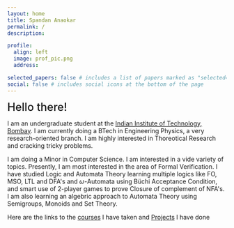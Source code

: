 ```yaml
---
layout: home
title: Spandan Anaokar
permalink: /
description:

profile:
  align: left
  image: prof_pic.png
  address:

selected_papers: false # includes a list of papers marked as "selected={true}"
social: false # includes social icons at the bottom of the page
---
```


<!-- <br> -->
<span style="font-weight:500; font-size: 25px" > Hello there!</span>

I am an undergraduate student at the [Indian Institute of Technology, Bombay](https://www.iitb.ac.in/). I am currently doing a BTech in Engineering Physics, a very research-oriented branch. I am highly interested in Thoreotical Research and cracking tricky problems.<br> 

I am doing a Minor in Computer Science. I am interested in a vide variety of topics. Presently, I am most interested in the area of Formal Verification. I have studied Logic and Automata Theory learning multiple logics like FO, MSO, LTL and DFA's and $\omega$-Automata using Büchi Acceptance Condition, and smart use of 2-player games to prove Closure of complement of NFA's. I am also learning an algebric approach to Automata Theory using Semigroups, Monoids and Set Theory.

Here are the links to the [courses](/courses) I have taken and [Projects](/projects) I have done
